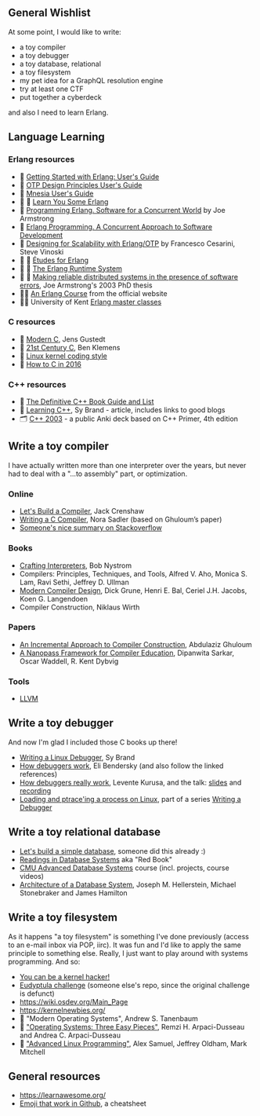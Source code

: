 ## General Wishlist

At some point, I would like to write:

- a toy compiler
- a toy debugger
- a toy database, relational
- a toy filesystem
- my pet idea for a GraphQL resolution engine
- try at least one CTF
- put together a cyberdeck 

and also I need to learn Erlang.

## Language Learning

### Erlang resources

- :link: [Getting Started with Erlang: User's Guide](http://erlang.org/doc/getting_started/users_guide.html)
- :link: [OTP Design Principles User's Guide](http://erlang.org/doc/design_principles/users_guide.html)
- :link: [Mnesia User's Guide](http://erlang.org/doc/apps/mnesia/users_guide.html)
- :book: :link: [Learn You Some Erlang](https://learnyousomeerlang.com/content)
- :book: [Programming Erlang. Software for a Concurrent World](http://shop.oreilly.com/product/9781937785536.do) by Joe Armstrong
- :book: [Erlang Programming. A Concurrent Approach to Software Development](http://shop.oreilly.com/product/9780596518189.do) 
- :book: [Designing for Scalability with Erlang/OTP](http://shop.oreilly.com/product/0636920024149.do) by Francesco Cesarini, Steve Vinoski
- :book: :link: [Études for Erlang](https://github.com/oreillymedia/etudes-for-erlang)
- :book: :link: [The Erlang Runtime System](https://blog.stenmans.org/theBeamBook/)
- :notebook: :link: [Making reliable distributed systems in the presence of software errors](https://erlang.org/download/armstrong_thesis_2003.pdf), Joe Armstrong's 2003 PhD thesis
- :woman_student: [An Erlang Course](https://www.erlang.org/course) from the official website
- :woman_student: University of Kent [Erlang master classes](https://www.cs.kent.ac.uk/ErlangMasterClasses/)

### C resources

- :book: [Modern C](https://modernc.gforge.inria.fr/), Jens Gustedt
- :book: [21st Century C](http://shop.oreilly.com/product/0636920025108.do), Ben Klemens
- :link: [Linux kernel coding style](https://www.kernel.org/doc/html/latest/process/coding-style.html)
- :link: [How to C in 2016](https://matt.sh/howto-c)

### C++ resources

- :link: [The Definitive C++ Book Guide and List](https://stackoverflow.com/questions/388242/the-definitive-c-book-guide-and-list)
- :link: [Learning C++](https://blog.tartanllama.xyz/learning-cpp/), Sy Brand - article, includes links to good blogs
- :card_index_dividers: [C++ 2003](https://ankiweb.net/shared/info/1219517843) - a public Anki deck based on C++ Primer, 4th edition

## Write a toy compiler

I have actually written more than one interpreter over the years, but never had to deal with a "...to assembly" part, or optimization.

### Online

- [Let's Build a Compiler](https://compilers.iecc.com/crenshaw/), Jack Crenshaw
- [Writing a C Compiler](https://norasandler.com/archive/), Nora Sadler (based on Ghuloum’s paper)
- [Someone's nice summary on Stackoverflow](https://softwareengineering.stackexchange.com/a/165558)

### Books

- [Crafting Interpreters](https://craftinginterpreters.com/), Bob Nystrom
- Compilers: Principles, Techniques, and Tools, Alfred V. Aho, Monica S. Lam, Ravi Sethi, Jeffrey D. Ullman
- [Modern Compiler Design](https://dickgrune.com/Books/MCD_2nd_Edition/), Dick Grune, Henri E. Bal, Ceriel J.H. Jacobs, Koen G. Langendoen
- Compiler Construction, Niklaus Wirth

### Papers

- [An Incremental Approach to Compiler Construction](http://scheme2006.cs.uchicago.edu/11-ghuloum.pdf), Abdulaziz Ghuloum
- [A Nanopass Framework for Compiler Education](https://www.semanticscholar.org/paper/A-Nanopass-Framework-for-Compiler-Education%E2%88%97-Sarkar-Waddell/ef63ccac82166f1062b05c79c00e8930c191307a), Dipanwita Sarkar, Oscar Waddell, R. Kent Dybvig

### Tools

- [LLVM](https://llvm.org)

## Write a toy debugger

And now I'm glad I included those C books up there!

- [Writing a Linux Debugger](https://blog.tartanllama.xyz/posts/), Sy Brand
- [How debuggers work](https://eli.thegreenplace.net/tag/debuggers), Eli Bendersky (and also follow the linked references)
- [How debuggers really work](https://github.com/levex/debugger-talk/blob/master/article_opensourcecom/article.md), Levente Kurusa, and the talk: [slides](https://github.com/levex/debugger-talk/tree/master/talk) and [recording](https://archive.org/details/lca2018-Lets_write_a_Debugger)
- [Loading and ptrace'ing a process on Linux](http://system.joekain.com/2015/06/08/debugger.html), part of a series [Writing a Debugger](http://system.joekain.com/debugger/)

## Write a toy relational database

- [Let's build a simple database](https://cstack.github.io/db_tutorial/), someone did this already :)
- [Readings in Database Systems](http://www.redbook.io) aka "Red Book"
- [CMU Advanced Database Systems](https://15445.courses.cs.cmu.edu/fall2019/) course (incl. projects, course videos)
- [Architecture of a Database System](https://dsf.berkeley.edu/papers/fntdb07-architecture.pdf), Joseph M. Hellerstein, Michael Stonebraker and James Hamilton

## Write a toy filesystem

As it happens "a toy filesystem" is something I've done previously (access to an e-mail inbox via POP, iirc). It was fun and I'd like to apply the same principle to something else. Really, I just want to play around with systems programming. And so:

- [You can be a kernel hacker!](https://jvns.ca/blog/2014/09/18/you-can-be-a-kernel-hacker/)
- [Eudyptula challenge](https://github.com/agelastic/eudyptula) (someone else's repo, since the original challenge is defunct)
- https://wiki.osdev.org/Main_Page
- https://kernelnewbies.org/
- :book: "Modern Operating Systems", Andrew S. Tanenbaum
- :book: ["Operating Systems: Three Easy Pieces"](http://pages.cs.wisc.edu/~remzi/OSTEP/), Remzi H. Arpaci-Dusseau and Andrea C. Arpaci-Dusseau
- :book: ["Advanced Linux Programming"](https://www.oreilly.com/library/view/advanced-linux-programming/0735710430/), Alex Samuel, Jeffrey Oldham, Mark Mitchell

## General resources

- https://learnawesome.org/
- [Emoji that work in Github](https://github.com/ikatyang/emoji-cheat-sheet/blob/master/README.md), a cheatsheet
